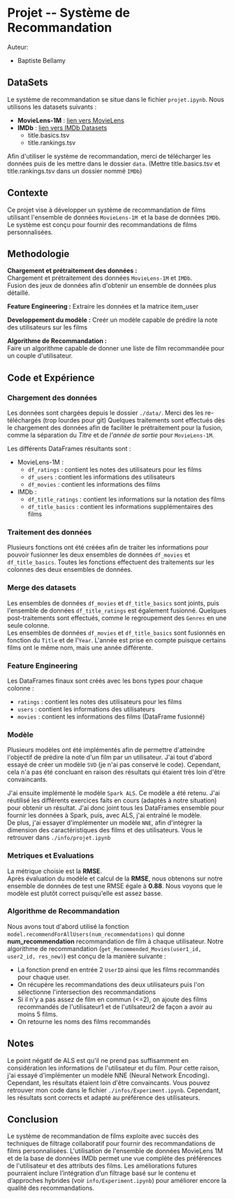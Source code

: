 # Projet -- Système de Recommandation

Auteur:
- Baptiste Bellamy

## DataSets
Le système de recommandation se situe dans le fichier `projet.ipynb`. Nous utilisons les datasets suivants :
- **MovieLens-1M** : [lien vers MovieLens](https://grouplens.org/datasets/movielens/)
- **IMDb** : [lien vers IMDb Datasets](https://www.imdb.com/interfaces/)
    - title.basics.tsv
    - title.rankings.tsv

Afin d'utiliser le système de recommandation, merci de télécharger les données puis de les mettre dans le dossier `data`. (Mettre title.basics.tsv et title.rankings.tsv dans un dossier nommé `IMDb`)

## Contexte

Ce projet vise à développer un système de recommandation de films utilisant l'ensemble de données `MovieLens-1M `et la base de données `IMDb`. Le système est conçu pour fournir des recommandations de films personnalisées.

## Methodologie

**Chargement et prétraitement des données :**  
Chargement et prétraitement des données `MovieLens-1M` et `IMDb`.  
Fusion des jeux de données afin d'obtenir un ensemble de données plus détaillé.

**Feature Engineering :**
Extraire les données et la matrice item_user

**Developpement du modèle :**
Creér un modèle capable de prédire la note des utilisateurs sur les films  

**Algorithme de Recommandation :**  
Faire un algorithme capable de donner une liste de film recommandée pour un couple d'utilisateur.

## Code et Expérience

### Chargement des données
Les données sont chargées depuis le dossier `./data/`. Merci des les re-téléchargés (trop lourdes pour git)
Quelques traitements sont effectués dès le chargement des données afin de faciliter le prétraitement pour la fusion, comme la séparation du *Titre* et de *l'année de sortie* pour `MovieLens-1M`.

Les différents DataFrames résultants sont :  
- MovieLens-1M :
    - `df_ratings` : contient les notes des utilisateurs pour les films
    - `df_users` : contient les informations des utilisateurs
    - `df_movies` : contient les informations des films
- IMDb :
    - `df_title_ratings` : contient les informations sur la notation des films
    - `df_title_basics` : contient les informations supplémentaires des films

### Traitement des données
Plusieurs fonctions ont été créées afin de traiter les informations pour pouvoir fusionner les deux ensembles de données `df_movies` et `df_title_basics`. Toutes les fonctions effectuent des traitements sur les colonnes des deux ensembles de données.

### Merge des datasets
Les ensembles de données `df_movies` et `df_title_basics` sont joints, puis l'ensemble de données `df_title_ratings` est également fusionné. Quelques post-traitements sont effectués, comme le regroupement des `Genres` en une seule colonne.  
Les ensembles de données `df_movies` et `df_title_basics` sont fusionnés en fonction du `Title` et de l'`Year`. L'année est prise en compte puisque certains films ont le même nom, mais une année différente.
### Feature Engineering
Les DataFrames finaux sont créés avec les bons types pour chaque colonne :
- `ratings` : contient les notes des utilisateurs pour les films
- `users` : contient les informations des utilisateurs
- `movies` : contient les informations des films (DataFrame fusionné)

### Modèle
Plusieurs modèles ont été implémentés afin de permettre d'atteindre l'objectif de prédire la note d'un film par un utilisateur. J'ai tout d'abord essayé de créer un modèle `SVD` (je n'ai pas conservé le code). Cependant, cela n'a pas été concluant en raison des résultats qui étaient très loin d'être convaincants.

J'ai ensuite implémenté le modèle `Spark ALS`. Ce modèle a été retenu. J'ai réutilisé les différents exercices faits en cours (adaptés à notre situation) pour obtenir un résultat. J'ai donc joint tous les DataFrames ensemble pour fournir les données à Spark, puis, avec ALS, j'ai entraîné le modèle.  
De plus, j'ai essayer d'implémenter un modèle `NNE`, afin d'intégrer la dimension des caractéristiques des films et des utilisateurs. Vous le retrouver dans `./info/projet.ipynb`

### Metriques et Evaluations
La métrique choisie est la **RMSE**.   
Après évaluation du modèle et calcul de la **RMSE**, nous obtenons sur notre ensemble de données de test une RMSE égale à **0.88**. Nous voyons que le modèle est plutôt correct puisqu'elle est assez basse.

### Algorithme de Recommandation
Nous avons tout d'abord utilisé la fonction `model.recommendForAllUsers(num_recommendations)` qui donne **num_recommendation** recommandation de film à chaque utilisateur. 
Notre algorithme de recommandation (`get_Recommended_Movies(user1_id, user2_id, res_new)`) est conçu de la manière suivante :
- La fonction prend en entrée 2 `UserID` ainsi que les films recommandés pour chaque user.
- On récupère les recommandations des deux utilisateurs puis l'on sélectionne l'intersection des recommandations
- Si il n'y a pas assez de film en commun (<=2), on ajoute des films recommandés de l'utilisateur1 et de l'utilsateur2 de façon a avoir au moins 5 films.
- On retourne les noms des films recommandés

## Notes
Le point négatif de ALS est qu'il ne prend pas suffisamment en considération les informations de l'utilisateur et du film. Pour cette raison, j'ai essayé d'implémenter un modèle NNE (Neural Network Encoding). Cependant, les résultats étaient loin d'être convaincants. Vous pouvez retrouver mon code dans le fichier `./infos/Experiment.ipynb`. Cependant, les résultats sont corrects et adapté au préférence des utilisateurs.

## Conclusion
Le système de recommandation de films exploite avec succès des techniques de filtrage collaboratif pour fournir des recommandations de films personnalisées. L'utilisation de l'ensemble de données MovieLens 1M et de la base de données IMDb permet une vue complète des préférences de l'utilisateur et des attributs des films. Les améliorations futures pourraient inclure l’intégration d’un filtrage basé sur le contenu et d’approches hybrides (voir `info/Experiment.ipynb`) pour améliorer encore la qualité des recommandations.
